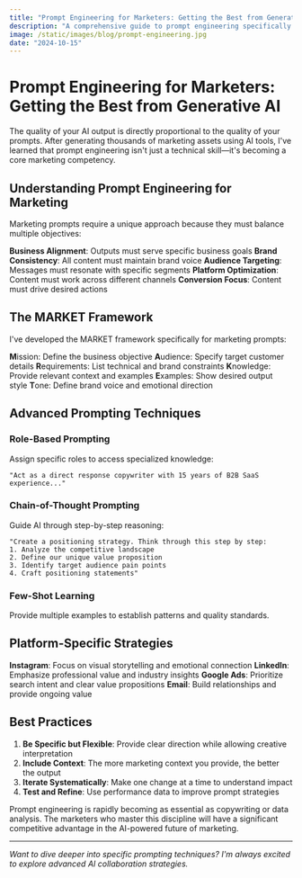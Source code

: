 ```yaml
---
title: "Prompt Engineering for Marketers: Getting the Best from Generative AI"
description: "A comprehensive guide to prompt engineering specifically for marketing professionals, covering techniques and strategies to maximize AI effectiveness."
image: /static/images/blog/prompt-engineering.jpg
date: "2024-10-15"
---
```


# Prompt Engineering for Marketers: Getting the Best from Generative AI

The quality of your AI output is directly proportional to the quality of your prompts. After generating thousands of marketing assets using AI tools, I've learned that prompt engineering isn't just a technical skill—it's becoming a core marketing competency.

## Understanding Prompt Engineering for Marketing

Marketing prompts require a unique approach because they must balance multiple objectives:

**Business Alignment**: Outputs must serve specific business goals
**Brand Consistency**: All content must maintain brand voice
**Audience Targeting**: Messages must resonate with specific segments
**Platform Optimization**: Content must work across different channels
**Conversion Focus**: Content must drive desired actions

## The MARKET Framework

I've developed the MARKET framework specifically for marketing prompts:

**M**ission: Define the business objective
**A**udience: Specify target customer details
**R**equirements: List technical and brand constraints
**K**nowledge: Provide relevant context and examples
**E**xamples: Show desired output style
**T**one: Define brand voice and emotional direction

## Advanced Prompting Techniques

### Role-Based Prompting
Assign specific roles to access specialized knowledge:
```
"Act as a direct response copywriter with 15 years of B2B SaaS experience..."
```

### Chain-of-Thought Prompting
Guide AI through step-by-step reasoning:
```
"Create a positioning strategy. Think through this step by step:
1. Analyze the competitive landscape
2. Define our unique value proposition
3. Identify target audience pain points
4. Craft positioning statements"
```

### Few-Shot Learning
Provide multiple examples to establish patterns and quality standards.

## Platform-Specific Strategies

**Instagram**: Focus on visual storytelling and emotional connection
**LinkedIn**: Emphasize professional value and industry insights
**Google Ads**: Prioritize search intent and clear value propositions
**Email**: Build relationships and provide ongoing value

## Best Practices

1. **Be Specific but Flexible**: Provide clear direction while allowing creative interpretation
2. **Include Context**: The more marketing context you provide, the better the output
3. **Iterate Systematically**: Make one change at a time to understand impact
4. **Test and Refine**: Use performance data to improve prompt strategies

Prompt engineering is rapidly becoming as essential as copywriting or data analysis. The marketers who master this discipline will have a significant competitive advantage in the AI-powered future of marketing.

---

*Want to dive deeper into specific prompting techniques? I'm always excited to explore advanced AI collaboration strategies.*